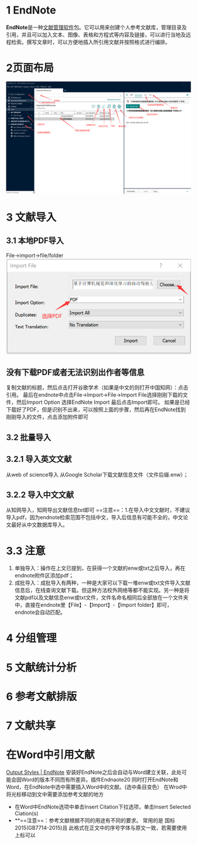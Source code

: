 # 1 EndNote
**EndNote**是一种[文献管理软件](https://zh.wikipedia.org/wiki/%E6%96%87%E7%8C%AE%E7%AE%A1%E7%90%86%E8%BD%AF%E4%BB%B6 "文献管理软件")包。它可以用来创建个人参考文献库，管理目录及引用，并且可以加入文本、图像、表格和方程式等内容及链接，可以进行当地及远程检索。撰写文章时，可以方便地插入所引用文献并按照格式进行编排。
# 2页面布局
![endnote页面布局](img/endnote.png)
# 3 文献导入

## 3.1 本地PDF导入
File->import->file/folder
![endnote1](img/endnote1.png)
## 没有下载PDF或者无法识别出作者等信息
复制文献的标题，然后点击打开谷歌学术（如果是中文的则打开中国知网）：点击引用。
最后在endnote中点击File->Import->File->Import File选择刚刚下载的文件，然后Import Option 选择EndNote Import 最后点击Import即可。
如果是已经下载好了PDF，但是识别不出来，可以按照上面的步骤，然后再在EndNote找到刚刚导入的文件，点击添加附件即可
## 3.2 批量导入
## 3.2.1 导入英文文献
从web of science导入
从Google Scholar下载文献信息文件（文件后缀.enw）；
## 3.2.2 导入中文文献
从知网导入，知网导出文献信息txt即可
==注意==：1.在导入中文文献时，不建议导入pdf，因为endnote检索范围不包括中文，导入后信息有可能不全的，中文论文最好从中文数据库导入。
# 3.3 注意
1. 单独导入：操作在上文已提到，在获得一个文献的enw或txt之后导入，再在endnote附件区添加pdf；
2. 成批导入：成批导入有两种，一种是大家可以下载一堆enw或txt文件导入文献信息后，在线查询文献下载。但这种方法校外网络等都不能实现。另一种是将文献pdf以及文献信息enw或txt文件，文件名命名相同后全部放在一个文件夹中，直接在endnote里【File】-【Import】-【Import folder】即可，endnote会自动匹配。
# 4 分组管理
# 5 文献统计分析
# 6 参考文献排版
# 7 文献共享
# 在Word中引用文献
[Output Styles | EndNote](https://endnote.com/downloads/styles/)
安装好EndNote之后会自动与Word建立关联，此处可能会因Word的版本不同而有所差异。插件Endnaote20
 同时打开EndNote和Word，在EndNote中选中需要插入Word中的文献。(选中条目变色）
 在Wrod中将光标移动到文中需要添加参考文献的地方
- 在Word中EndNote选项中单击Insert Citation下拉选项，单击Insert Selected Ciation(s)
- **==注意==：参考文献根据不同的用途有不同的要求。
常用的是 国标2015(GB7714-2015)且 此格式在正文中的序号字体与原文一致，若需要使用上标可以



